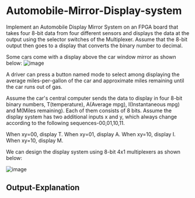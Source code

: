 # Automobile-Mirror-Display-system

Implement an Automobile Display Mirror System on an FPGA board that takes four 8-bit data from four different sensors and displays the data at the output using the selector switches of the Multiplexer. Assume that the 8-bit output then goes to a display that converts the binary number to decimal.

Some cars come with a display above the car window mirror as shown below:
![image](https://github.com/kanishk1605/Automobile-Mirror-Display-system/assets/105859363/649bf213-80e1-4d96-be5b-cc8f9d5f1f04)


A driver can press a button named mode to select among displaying the average miles-per-gallon of the car and approximate miles remaining until the car runs out of gas.

Assume the car's central computer sends the data to display in four 8-bit binary numbers, T(temperature), A(Average mpg), I(Instantaneous mpg) and M(Miles remaining).
Each of them consists of 8 bits. Assume the display system has two additional inputs x and y, which always change according to the following sequences-00,01,10,11.

When xy=00, display T. When xy=01, display A. When xy=10, display I. When xy=10, display M.


We can design the display system using 8-bit 4x1 multiplexers as shown below:

![image](https://github.com/kanishk1605/Automobile-Mirror-Display-system/assets/105859363/13412cc6-1be4-44f8-8608-8414d05acb3b)

## Output-Explanation
